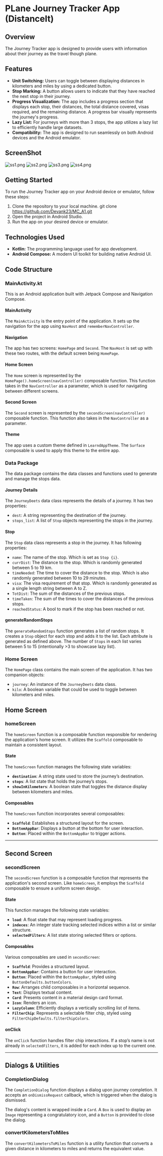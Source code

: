 # PLane Journey Tracker App (DistanceIt)

## Overview
The Journey Tracker app is designed to provide users with information about their journey as the travel though plane.

## Features
- **Unit Switching:** Users can toggle between displaying distances in kilometers and miles by using a dedicated button.
- **Stop Marking:** A button allows users to indicate that they have reached the next stop in their journey.
- **Progress Visualization:** The app includes a progress section that displays each stop, their distances, the total distance covered, visas required, and the remaining distance. A progress bar visually represents the journey's progress.
- **Lazy List:** For journeys with more than 3 stops, the app utilizes a lazy list to efficiently handle large datasets.
- **Compatibility:** The app is designed to run seamlessly on both Android devices and the Android emulator.

## ScreenShot
![ss1.png](assets%2Fss1.png)
![ss2.png](assets%2Fss2.png)
![ss3.png](assets%2Fss3.png)
![ss4.png](assets%2Fss4.png)

## Getting Started
To run the Journey Tracker app on your Android device or emulator, follow these steps:
1. Clone the repository to your local machine.
   git clone https://github.com/Devank23/MC_A1.git
2. Open the project in Android Studio.
3. Run the app on your desired device or emulator.

## Technologies Used
- **Kotlin:** The programming language used for app development.
- **Android Compose:** A modern UI toolkit for building native Android UI.

## Code Structure
### MainActivity.kt
This is an Android application built with Jetpack Compose and Navigation Compose.

#### MainActivity
The `MainActivity` is the entry point of the application. It sets up the navigation for the app using `NavHost` and `rememberNavController`.

#### Navigation
The app has two screens: `HomePage` and `Second`. The `NavHost` is set up with these two routes, with the default screen being `HomePage`.

#### Home Screen
The `Home` screen is represented by the `HomePage().homeScreen(navController)` composable function. This function takes in the `NavController` as a parameter, which is used for navigating between different screens.

#### Second Screen
The `Second` screen is represented by the `secondScreen(navController)` composable function. This function also takes in the `NavController` as a parameter.

#### Theme
The app uses a custom theme defined in `LearndAppTheme`. The `Surface` composable is used to apply this theme to the entire app.

### Data Package
The data package contains the data classes and functions used to generate and manage the stops data.

#### Journey Details
The `JourneyDeets` data class represents the details of a journey. It has two properties:
- `dest`: A string representing the destination of the journey.
- `stops_list`: A list of `Stop` objects representing the stops in the journey.

#### Stop
The `Stop` data class represents a stop in the journey. It has following properties:
- `name`: The name of the stop. Which is set as `Stop {i}`.
- `currDist`: The distance to the stop. Which is randomly generated between 5 to 19 km.
- `timeNeeded`: The time to cover the distance to the stop. Which is also randomly generated between 10 to 29 minutes.
- `visa`: The visa requirement of that stop. Which is randomly generated as a single length string between A to Z.
- `TotDist`: The sum of the distances of the previous stops.
- `timeTaken`: The sum of the times to cover the distances of the previous stops.
- `reachedStatus`: A bool to mark if the stop has been reached or not.

#### generateRandomStops
The `generateRandomStops` function generates a list of random stops. It creates a `Stop` object for each stop and adds it to the list. Each attribute is generated as defined above. The number of `Stops` in each list varies between 5 to 15 (intentionally >3 to showcase lazy list).

### Home Screen
The `HomePage` class contains the main screen of the application. It has two companion objects:
- `journey`: An instance of the `JourneyDeets` data class.
- `kilo`: A boolean variable that could be used to toggle between kilometers and miles.

## Home Screen

### homeScreen
The `homeScreen` function is a composable function responsible for rendering the application's home screen. It utilizes the `Scaffold` composable to maintain a consistent layout.

#### State
The `homeScreen` function manages the following state variables:
- **`destination`**: A string state used to store the journey’s destination.
- **`stops`**: A list state that holds the journey’s stops.
- **`showInKilometers`**: A boolean state that toggles the distance display between kilometers and miles.

#### Composables
The `homeScreen` function incorporates several composables:
- **`Scaffold`**: Establishes a structured layout for the screen.
- **`BottomAppBar`**: Displays a button at the bottom for user interaction.
- **`Button`**: Placed within the `BottomAppBar` to trigger actions.

---

## Second Screen

### secondScreen
The `secondScreen` function is a composable function that represents the application's second screen. Like `homeScreen`, it employs the `Scaffold` composable to ensure a uniform screen design.

#### State
This function manages the following state variables:
- **`load`**: A float state that may represent loading progress.
- **`indeces`**: An integer state tracking selected indices within a list or similar structure.
- **`selectedFilters`**: A list state storing selected filters or options.

#### Composables
Various composables are used in `secondScreen`:
- **`Scaffold`**: Provides a structured layout.
- **`BottomAppBar`**: Contains a button for user interaction.
- **`Button`**: Placed within the `BottomAppBar`, styled using `ButtonDefaults.buttonColors`.
- **`Row`**: Arranges child composables in a horizontal sequence.
- **`Text`**: Displays textual content.
- **`Card`**: Presents content in a material design card format.
- **`Icon`**: Renders an icon.
- **`LazyColumn`**: Efficiently displays a vertically scrolling list of items.
- **`FilterChip`**: Represents a selectable filter chip, styled using `FilterChipDefaults.filterChipColors`.

#### onClick
The `onClick` function handles filter chip interactions. If a stop’s name is not already in `selectedFilters`, it is added for each index up to the current one.

---

## Dialogs & Utilities

### CompletionDialog
The `CompletionDialog` function displays a dialog upon journey completion. It accepts an `onDismissRequest` callback, which is triggered when the dialog is dismissed.

The dialog's content is wrapped inside a `Card`. A `Box` is used to display an `Image` representing a congratulatory icon, and a `Button` is provided to close the dialog.

### convertKilometersToMiles
The `convertKilometersToMiles` function is a utility function that converts a given distance in kilometers to miles and returns the equivalent value.  
